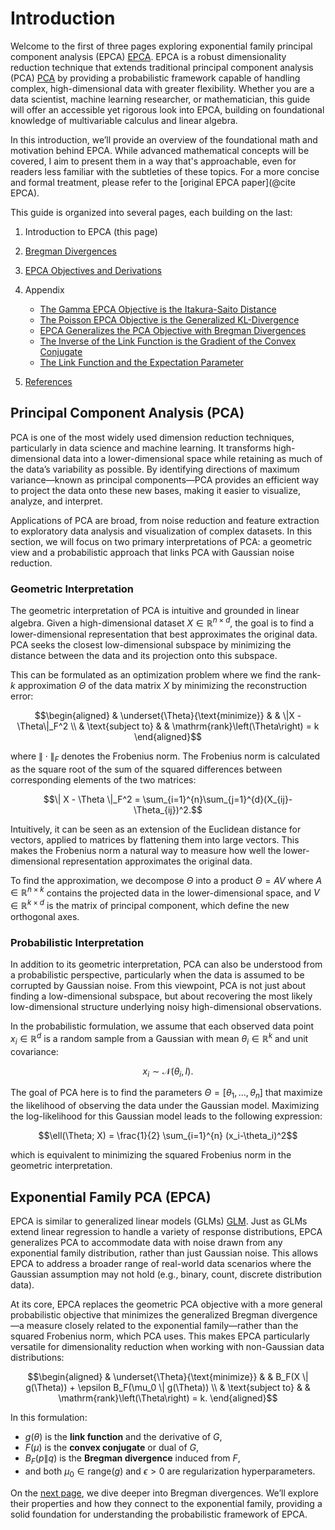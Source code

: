 # Introduction

Welcome to the first of three pages exploring exponential family principal component analysis (EPCA) [EPCA](@cite). EPCA is a robust dimensionality reduction technique that extends traditional principal component analysis (PCA) [PCA](@cite) by providing a probabilistic framework capable of handling complex, high-dimensional data with greater flexibility. Whether you are a data scientist, machine learning researcher, or mathematician, this guide will offer an accessible yet rigorous look into EPCA, building on foundational knowledge of multivariable calculus and linear algebra.

In this introduction, we’ll provide an overview of the foundational math and motivation behind EPCA. While advanced mathematical concepts will be covered, I aim to present them in a way that's approachable, even for readers less familiar with the subtleties of these topics. For a more concise and formal treatment, please refer to the [original EPCA paper](@cite EPCA).

This guide is organized into several pages, each building on the last:

1. Introduction to EPCA (this page)
2. [Bregman Divergences](./bregman.md)
3. [EPCA Objectives and Derivations](./objectives.md)
4. Appendix
   - [The Gamma EPCA Objective is the Itakura-Saito Distance](./appendix/gamma.md)
   - [The Poisson EPCA Objective is the Generalized KL-Divergence](./appendix/poisson.md)
   - [EPCA Generalizes the PCA Objective with Bregman Divergences](./appendix/gaussian.md)
   - [The Inverse of the Link Function is the Gradient of the Convex Conjugate](./appendix/inverses.md)
   - [The Link Function and the Expectation Parameter](./appendix/expectation.md)

5. [References](./references.md)

## Principal Component Analysis (PCA)

PCA is one of the most widely used dimension reduction techniques, particularly in data science and machine learning. It transforms high-dimensional data into a lower-dimensional space while retaining as much of the data’s variability as possible. By identifying directions of maximum variance—known as principal components—PCA provides an efficient way to project the data onto these new bases, making it easier to visualize, analyze, and interpret.

Applications of PCA are broad, from noise reduction and feature extraction to exploratory data analysis and visualization of complex datasets. In this section, we will focus on two primary interpretations of PCA: a geometric view and a probabilistic approach that links PCA with Gaussian noise reduction.

### Geometric Interpretation

The geometric interpretation of PCA is intuitive and grounded in linear algebra. Given a high-dimensional dataset $X \in \mathbb{R}^{n \times d}$, the goal is to find a lower-dimensional representation that best approximates the original data. PCA seeks the closest low-dimensional subspace by minimizing the distance between the data and its projection onto this subspace.

This can be formulated as an optimization problem where we find the rank-$k$ approximation $\Theta$ of the data matrix $X$ by minimizing the reconstruction error:

```math
\begin{aligned}
& \underset{\Theta}{\text{minimize}}
& & \|X - \Theta\|_F^2 \\
& \text{subject to}
& & \mathrm{rank}\left(\Theta\right) = k
\end{aligned}
```

where $\| \cdot \|_F$ denotes the Frobenius norm. The Frobenius norm is calculated as the square root of the sum of the squared differences between corresponding elements of the two matrices:

```math
\| X - \Theta \|_F^2 = \sum_{i=1}^{n}\sum_{j=1}^{d}(X_{ij}-\Theta_{ij})^2.
```

Intuitively, it can be seen as an extension of the Euclidean distance for vectors, applied to matrices by flattening them into large vectors. This makes the Frobenius norm a natural way to measure how well the lower-dimensional representation approximates the original data.

To find the approximation, we decompose $\Theta$ into a product $\Theta = AV$ where $A \in \mathbb{R}^{n \times k}$ contains the projected data in the lower-dimensional space, and $V \in \mathbb{R}^{k \times d}$ is the matrix of principal component, which define the new orthogonal axes. 

### Probabilistic Interpretation

In addition to its geometric interpretation, PCA can also be understood from a probabilistic perspective, particularly when the data is assumed to be corrupted by Gaussian noise. From this viewpoint, PCA is not just about finding a low-dimensional subspace, but about recovering the most likely low-dimensional structure underlying noisy high-dimensional observations.

In the probabilistic formulation, we assume that each observed data point $x_i \in \mathbb{R}^{d}$ is a random sample from a Gaussian with mean $\theta_i \in \mathbb{R}^{k}$ and unit covariance: 

```math
x_i \sim \mathcal{N}(\theta_i, I).
```

The goal of PCA here is to find the parameters $\Theta = [\theta_1, \dots, \theta_n]$ that maximize the likelihood of observing the data under the Gaussian model. Maximizing the log-likelihood for this Gaussian model leads to the following expression:

```math
\ell(\Theta; X) = \frac{1}{2} \sum_{i=1}^{n} (x_i-\theta_i)^2
```

which is equivalent to minimizing the squared Frobenius norm in the geometric interpretation.

 ## Exponential Family PCA (EPCA)

EPCA is similar to generalized linear models (GLMs) [GLM](@cite). Just as GLMs extend linear regression to handle a variety of response distributions, EPCA generalizes PCA to accommodate data with noise drawn from any exponential family distribution, rather than just Gaussian noise. This allows EPCA to address a broader range of real-world data scenarios where the Gaussian assumption may not hold (e.g., binary, count, discrete distribution data).

At its core, EPCA replaces the geometric PCA objective with a more general probabilistic objective that minimizes the generalized Bregman divergence—a measure closely related to the exponential family—rather than the squared Frobenius norm, which PCA uses. This makes EPCA particularly versatile for dimensionality reduction when working with non-Gaussian data distributions:

```math
\begin{aligned}
& \underset{\Theta}{\text{minimize}}
& & B_F(X \| g(\Theta)) + \epsilon B_F(\mu_0 \| g(\Theta)) \\
& \text{subject to}
& & \mathrm{rank}\left(\Theta\right) = k.
\end{aligned}
```
In this formulation:
*  $g(\theta)$ is the **link function** and the derivative of $G$,
*  $F(\mu)$ is the **convex conjugate** or dual of $G$,
*  $B_F(p \| q)$ is the **Bregman divergence** induced from $F$,
*  and both $\mu_0 \in \mathrm{range}(g)$ and $\epsilon > 0$ are regularization hyperparameters.

On the [next page](./bregman.md), we dive deeper into Bregman divergences. We’ll explore their properties and how they connect to the exponential family, providing a solid foundation for understanding the probabilistic framework of EPCA. 